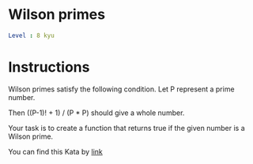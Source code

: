 # Wilson primes

```yaml
Level : 8 kyu
```



# Instructions

Wilson primes satisfy the following condition. Let P represent a prime number.

Then ((P-1)! + 1) / (P * P) should give a whole number.

Your task is to create a function that returns true if the given number is a Wilson prime.

You can find this Kata by [link](https://www.codewars.com/kata/55dc4520094bbaf50e0000cb/train/java)